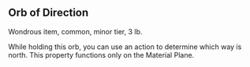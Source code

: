 ## Orb of Direction

Wondrous item, common, minor tier, 3 lb.

While holding this orb, you can use an action to determine which way is north. This property functions only on the Material Plane.